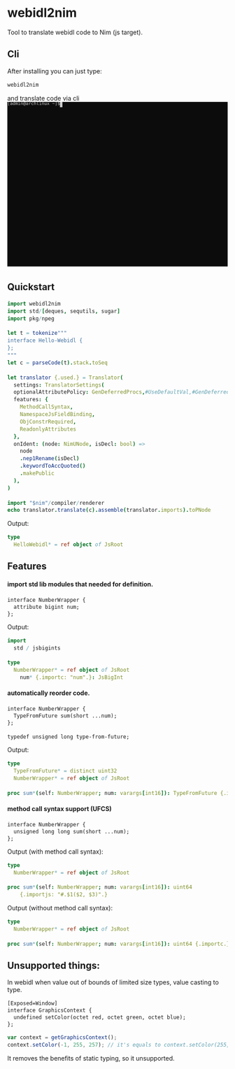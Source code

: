 # webidl2nim
Tool to translate webidl code to Nim (js target).
## Cli
After installing you can just type:
```bash
webidl2nim
```
and translate code via cli
![cli animation](./cli_anim.svg)
## Quickstart
```nim
import webidl2nim
import std/[deques, sequtils, sugar]
import pkg/npeg

let t = tokenize"""
interface Hello-Webidl {
};
"""
let c = parseCode(t).stack.toSeq

let translator {.used.} = Translator(
  settings: TranslatorSettings(
  optionalAttributePolicy: GenDeferredProcs,#UseDefaultVal,#GenDeferredProcs,
  features: {
    MethodCallSyntax, 
    NamespaceJsFieldBinding, 
    ObjConstrRequired,
    ReadonlyAttributes
  },
  onIdent: (node: NimUNode, isDecl: bool) =>
    node
    .nep1Rename(isDecl)
    .keywordToAccQuoted()
    .makePublic
  ),
)

import "$nim"/compiler/renderer
echo translator.translate(c).assemble(translator.imports).toPNode
```
Output:
```nim
type
  HelloWebidl* = ref object of JsRoot
```
## Features
#### import std lib modules that needed for definition.
```webidl
interface NumberWrapper {
  attribute bigint num;
};
```
Output:
```nim
import
  std / jsbigints

type
  NumberWrapper* = ref object of JsRoot
    num* {.importc: "num".}: JsBigInt
```
#### automatically reorder code.
```webidl
interface NumberWrapper {
  TypeFromFuture sum(short ...num);
};

typedef unsigned long type-from-future;
```
Output:
```nim
type
  TypeFromFuture* = distinct uint32
  NumberWrapper* = ref object of JsRoot
  
proc sum*(self: NumberWrapper; num: varargs[int16]): TypeFromFuture {.importc: .}
```
#### method call syntax support (UFCS)
```webidl
interface NumberWrapper {
  unsigned long long sum(short ...num);
};
```
Output (with method call syntax):
```nim
type
  NumberWrapper* = ref object of JsRoot
  
proc sum*(self: NumberWrapper; num: varargs[int16]): uint64
    {.importjs: "#.$1($2, $3)".}
```
Output (without method call syntax):
```nim
type
  NumberWrapper* = ref object of JsRoot
  
proc sum*(self: NumberWrapper; num: varargs[int16]): uint64 {.importc.}
```

## Unsupported things:
In webidl when value out of bounds of limited size types, value casting to type.
```webidl
[Exposed=Window]
interface GraphicsContext {
  undefined setColor(octet red, octet green, octet blue);
};
```
```js
var context = getGraphicsContext();
context.setColor(-1, 255, 257); // it's equals to context.setColor(255, 255, 1)
```
It removes the benefits of static typing, so it unsupported.
